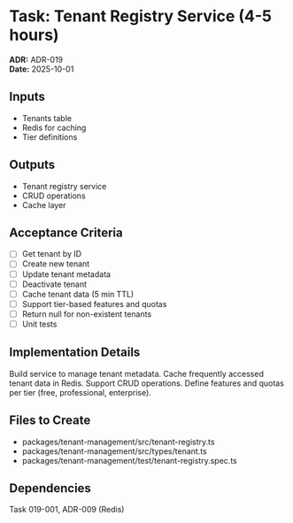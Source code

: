 # Task: Tenant Registry Service (4-5 hours)
**ADR:** ADR-019  
**Date:** 2025-10-01

## Inputs
- Tenants table
- Redis for caching
- Tier definitions

## Outputs
- Tenant registry service
- CRUD operations
- Cache layer

## Acceptance Criteria
- [ ] Get tenant by ID
- [ ] Create new tenant
- [ ] Update tenant metadata
- [ ] Deactivate tenant
- [ ] Cache tenant data (5 min TTL)
- [ ] Support tier-based features and quotas
- [ ] Return null for non-existent tenants
- [ ] Unit tests

## Implementation Details
Build service to manage tenant metadata. Cache frequently accessed tenant data in Redis. Support CRUD operations. Define features and quotas per tier (free, professional, enterprise).

## Files to Create
- packages/tenant-management/src/tenant-registry.ts
- packages/tenant-management/src/types/tenant.ts
- packages/tenant-management/test/tenant-registry.spec.ts

## Dependencies
Task 019-001, ADR-009 (Redis)